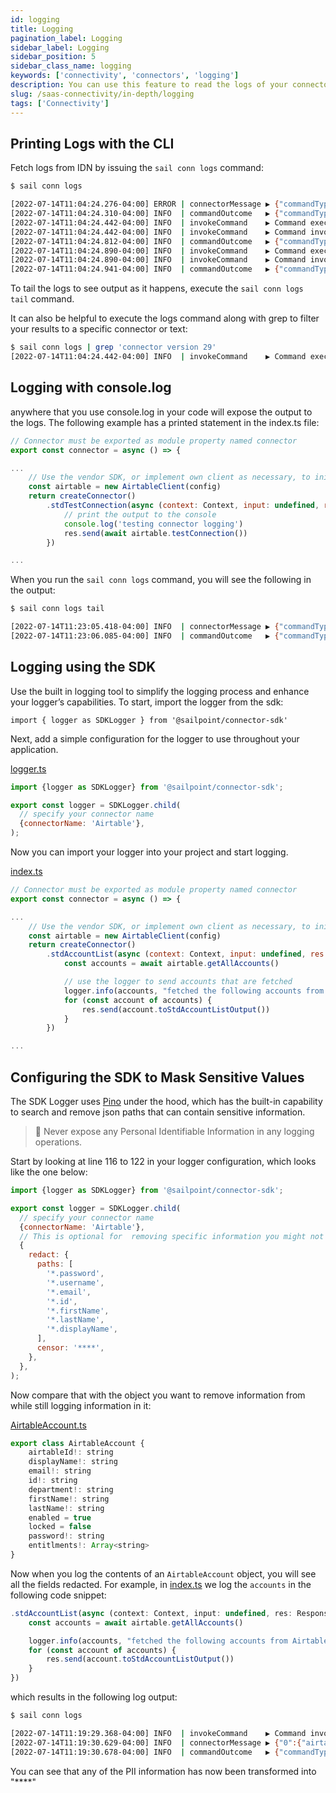 ```yaml
---
id: logging
title: Logging
pagination_label: Logging
sidebar_label: Logging
sidebar_position: 5
sidebar_class_name: logging
keywords: ['connectivity', 'connectors', 'logging']
description: You can use this feature to read the logs of your connectors.
slug: /saas-connectivity/in-depth/logging
tags: ['Connectivity']
---
```


## Printing Logs with the CLI

Fetch logs from IDN by issuing the `sail conn logs` command:

```bash
$ sail conn logs

[2022-07-14T11:04:24.276-04:00] ERROR | connectorMessage ▶︎ {"commandType":"std:test-connection","invocationId":"49213a1c-0ba5-48f4-bceb-b6b5b0ec18d5","message":"Connector error ConnectorError: unable to connect, check your connection parameters and API key\n    at /app/index.js:1:441187\n    at runMicrotasks (\u003canonymous\u003e)\n    at processTicksAndRejections (node:internal/process/task_queues:96:5)\n    at async /app/index.js:1:441923\n    at async Connector._exec (/app/index.js:1:5872)\n    at async /usr/bin/index.js:1:77407 {\n  type: 'generic'\n}\n","requestId":"cca732a2-084d-4433-9bd5-ed22fa397d8d","version":2}
[2022-07-14T11:04:24.310-04:00] INFO  | commandOutcome   ▶︎ {"commandType":"std:test-connection","completed":true,"elapsed":62,"error":"[ConnectorError] unable to connect, check your connection parameters and API key","message":"command failed","requestId":"cca732a2-084d-4433-9bd5-ed22fa397d8d","version":2}
[2022-07-14T11:04:24.442-04:00] INFO  | invokeCommand    ▶︎ Command execution started : std:test-connection, for connector version 29.
[2022-07-14T11:04:24.442-04:00] INFO  | invokeCommand    ▶︎ Command invocation complete : std:test-connection, for connector version: 29. Elapsed time 144.178µs
[2022-07-14T11:04:24.812-04:00] INFO  | commandOutcome   ▶︎ {"commandType":"std:test-connection","completed":true,"elapsed":369,"message":"command completed","requestId":"cca732a2-084d-4433-9bd5-ed22fa397d8d","version":29}
[2022-07-14T11:04:24.890-04:00] INFO  | invokeCommand    ▶︎ Command execution started : std:test-connection, for connector version 8.
[2022-07-14T11:04:24.890-04:00] INFO  | invokeCommand    ▶︎ Command invocation complete : std:test-connection, for connector version: 8. Elapsed time 125.749µs
[2022-07-14T11:04:24.941-04:00] INFO  | commandOutcome   ▶︎ {"commandType":"std:test-connection","completed":true,"elapsed":49,"message":"command completed","requestId":"cca732a2-084d-4433-9bd5-ed22fa397d8d","version":8}
```

To tail the logs to see output as it happens, execute the `sail conn logs tail` command.

It can also be helpful to execute the logs command along with grep to filter your results to a specific connector or text:

```bash
$ sail conn logs | grep 'connector version 29'
[2022-07-14T11:04:24.442-04:00] INFO  | invokeCommand    ▶︎ Command execution started : std:test-connection, for connector version 29.
```

## Logging with console.log

anywhere that you use console.log in your code will expose the output to the logs. The following example has a printed statement in the index.ts file:

```javascript
// Connector must be exported as module property named connector
export const connector = async () => {

...
    // Use the vendor SDK, or implement own client as necessary, to initialize a client
    const airtable = new AirtableClient(config)
    return createConnector()
        .stdTestConnection(async (context: Context, input: undefined, res: Response<StdTestConnectionOutput>) => {
            // print the output to the console
            console.log('testing connector logging')
            res.send(await airtable.testConnection())
        })

...

```

When you run the `sail conn logs` command, you will see the following in the output:

```bash
$ sail conn logs tail

[2022-07-14T11:23:05.418-04:00] INFO  | connectorMessage ▶︎ {"commandType":"std:test-connection","invocationId":"e5c73502-2c03-4b22-aa0d-5b67655e8f2d","message":"testing connector logging\n","requestId":"93370aa663d94bebb509bf5661f18650","version":9}
[2022-07-14T11:23:06.085-04:00] INFO  | commandOutcome   ▶︎ {"commandType":"std:test-connection","completed":true,"elapsed":1071,"message":"command completed","requestId":"93370aa663d94bebb509bf5661f18650","version":9}
```

## Logging using the SDK

Use the built in logging tool to simplify the logging process and enhance your logger’s capabilities. To start, import the logger from the sdk:

`import { logger as SDKLogger } from '@sailpoint/connector-sdk'`

Next, add a simple configuration for the logger to use throughout your application.

[logger.ts](https://github.com/sailpoint-oss/airtable-example-connector/blob/main/src/logger/logger.ts)

```javascript
import {logger as SDKLogger} from '@sailpoint/connector-sdk';

export const logger = SDKLogger.child(
  // specify your connector name
  {connectorName: 'Airtable'},
);
```

Now you can import your logger into your project and start logging.

[index.ts](https://github.com/sailpoint-oss/airtable-example-connector/blob/main/src/index.ts)

```javascript
// Connector must be exported as module property named connector
export const connector = async () => {

...
    // Use the vendor SDK, or implement own client as necessary, to initialize a client
    const airtable = new AirtableClient(config)
    return createConnector()
        .stdAccountList(async (context: Context, input: undefined, res: Response<StdAccountListOutput>) => {
            const accounts = await airtable.getAllAccounts()

            // use the logger to send accounts that are fetched
            logger.info(accounts, "fetched the following accounts from Airtable")
            for (const account of accounts) {
                res.send(account.toStdAccountListOutput())
            }
        })

...

```

## Configuring the SDK to Mask Sensitive Values

The SDK Logger uses [Pino](https://github.com/pinojs/pino) under the hood, which has the built-in capability to search and remove json paths that can contain sensitive information.

> 🚧 Never expose any Personal Identifiable Information in any logging operations.

Start by looking at line 116 to 122 in your logger configuration, which looks like the one below:

```javascript
import {logger as SDKLogger} from '@sailpoint/connector-sdk';

export const logger = SDKLogger.child(
  // specify your connector name
  {connectorName: 'Airtable'},
  // This is optional for  removing specific information you might not want to be logged
  {
    redact: {
      paths: [
        '*.password',
        '*.username',
        '*.email',
        '*.id',
        '*.firstName',
        '*.lastName',
        '*.displayName',
      ],
      censor: '****',
    },
  },
);
```

Now compare that with the object you want to remove information from while still logging information in it:

[AirtableAccount.ts](https://github.com/sailpoint-oss/airtable-example-connector/blob/main/src/models/AirtableAccount.ts)

```javascript
export class AirtableAccount {
    airtableId!: string
    displayName!: string
    email!: string
    id!: string
    department!: string
    firstName!: string
    lastName!: string
    enabled = true
    locked = false
    password!: string
    entitlments!: Array<string>
}
```

Now when you log the contents of an `AirtableAccount` object, you will see all the fields redacted. For example, in [index.ts](https://github.com/sailpoint-oss/airtable-example-connector/blob/main/src/index.ts) we log the `accounts` in the following code snippet:

```javascript
.stdAccountList(async (context: Context, input: undefined, res: Response<StdAccountListOutput>) => {
    const accounts = await airtable.getAllAccounts()

    logger.info(accounts, "fetched the following accounts from Airtable")
    for (const account of accounts) {
        res.send(account.toStdAccountListOutput())
    }
})
```

which results in the following log output:

```bash
$ sail conn logs

[2022-07-14T11:19:29.368-04:00] INFO  | invokeCommand    ▶︎ Command invocation complete : std:account:list, for connector version: 8. Elapsed time 111.836542ms
[2022-07-14T11:19:30.629-04:00] INFO  | connectorMessage ▶︎ {"0":{"airtableId":"recdUN76q9KibYMir","department":"sailpoint admins","displayName":"****","email":"****","enabled":true,"entitlments":["administrator","sailpoint"],"firstName":"****","id":"****","lastName":"****","locked":false},"1":{"airtableId":"recXJEzpeySmtlIOF","department":"external","displayName":"****","email":"****","enabled":true,"entitlments":["administrator"],"firstName":"****","id":"****","lastName":"****","locked":false},"2":{"airtableId":"recnsv3VJ1K4k867v","department":"external","displayName":"****","email":"****","enabled":true,"entitlments":[""],"firstName":"****","id":"****","lastName":"****","locked":false},"commandType":"std:account:list","connectorName":"Airtable","invocationId":"541bcc2f-1d42-4c78-b201-de3ea46552e0","message":"fetched the following accounts from Airtable","requestId":"379a8a4510944daf9d02b51a29ae863e","version":8}
[2022-07-14T11:19:30.678-04:00] INFO  | commandOutcome   ▶︎ {"commandType":"std:account:list","completed":true,"elapsed":1290,"message":"command completed","requestId":"379a8a4510944daf9d02b51a29ae863e","version":8}
```

You can see that any of the PII information has now been transformed into "\*\*\*\*"
